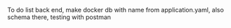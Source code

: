 To do list back end, make docker db with name from application.yaml, also schema there, testing with postman
